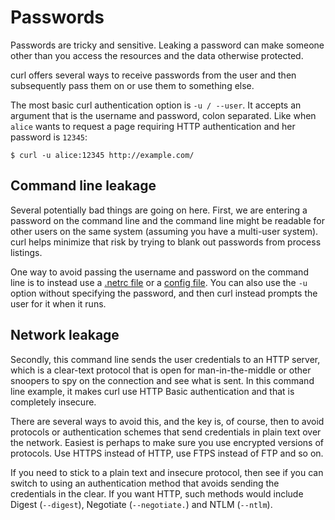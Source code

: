 # Passwords

Passwords are tricky and sensitive. Leaking a password can make someone other
than you access the resources and the data otherwise protected.

curl offers several ways to receive passwords from the user and then
subsequently pass them on or use them to something else.

The most basic curl authentication option is `-u / --user`. It accepts an
argument that is the username and password, colon separated. Like when `alice`
wants to request a page requiring HTTP authentication and her password is
`12345`:

    $ curl -u alice:12345 http://example.com/

## Command line leakage

Several potentially bad things are going on here. First, we are entering a
password on the command line and the command line might be readable for other
users on the same system (assuming you have a multi-user system). curl helps
minimize that risk by trying to blank out passwords from process listings.

One way to avoid passing the username and password on the command line is to
instead use a [.netrc file](../usingcurl/netrc.md) or a [config file](configfile.md).
You can also use the `-u` option without specifying the password, and then
curl instead prompts the user for it when it runs.

## Network leakage

Secondly, this command line sends the user credentials to an HTTP server,
which is a clear-text protocol that is open for man-in-the-middle or other
snoopers to spy on the connection and see what is sent. In this command line
example, it makes curl use HTTP Basic authentication and that is completely
insecure.

There are several ways to avoid this, and the key is, of course, then to avoid
protocols or authentication schemes that send credentials in plain text over
the network. Easiest is perhaps to make sure you use encrypted versions of
protocols. Use HTTPS instead of HTTP, use FTPS instead of FTP and so on.

If you need to stick to a plain text and insecure protocol, then see if you
can switch to using an authentication method that avoids sending the
credentials in the clear. If you want HTTP, such methods would include Digest
(`--digest`), Negotiate (`--negotiate.`) and NTLM (`--ntlm`).
